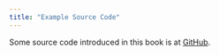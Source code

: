 ```yaml
---
title: "Example Source Code"
---
```




Some source code introduced in this book is at
[GitHub](https://github.com/zkoss/zkbooks/tree/master/componentreference).


